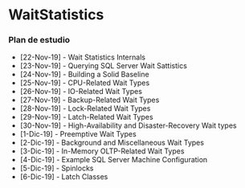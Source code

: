 # WaitStatistics

### Plan de estudio

* [22-Nov-19] - Wait Statistics Internals
* [23-Nov-19] - Querying SQL Server Wait Sattistics
* [24-Nov-19] - Building a Solid Baseline
* [25-Nov-19] - CPU-Related Wait Types
* [26-Nov-19] - IO-Related Wait Types
* [27-Nov-19] - Backup-Related Wait Types
* [28-Nov-19] - Lock-Related Wait Types
* [29-Nov-19] - Latch-Related Wait Types
* [30-Nov-19] - High-Availability and Disaster-Recovery Wait types
* [1-Dic-19] - Preemptive Wait Types
* [2-Dic-19] - Background and Miscellaneous Wait Types
* [3-Dic-19] - In-Memory OLTP-Related Wait Types
* [4-Dic-19] - Example SQL Server Machine Configuration
* [5-Dic-19] - Spinlocks
* [6-Dic-19] - Latch Classes


